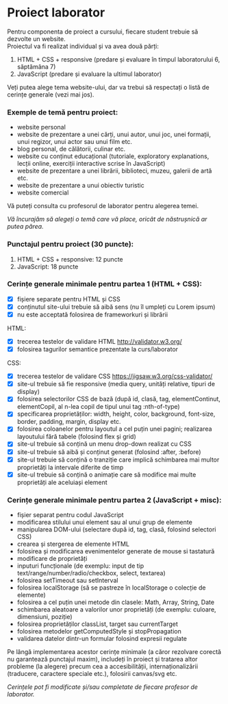 # Proiect laborator
 
Pentru componenta de proiect a cursului, fiecare student trebuie să dezvolte un website.  
Proiectul va fi realizat individual și va avea două părți:  
1. HTML + CSS + responsive (predare și evaluare în timpul laboratorului 6, săptămâna 7)  
2. JavaScript (predare și evaluare la ultimul laborator)

Veți putea alege tema website-ului, dar va trebui să respectați o listă de cerințe generale (vezi mai jos).

### Exemple de temă pentru proiect:
- website personal 
- website de prezentare a unei cărți, unui autor, unui joc, unei formații, unui regizor, unui actor sau unui film etc.  
- blog personal, de călătorii, culinar etc.  
- website cu conținut educațional (tutoriale, exploratory explanations, lecții online, exerciții interactive scrise în JavaScript)
- website de prezentare a unei librării, biblioteci, muzeu, galerii de artă etc.  
- website de prezentare a unui obiectiv turistic  
- website comercial 

Vă puteți consulta cu profesorul de laborator pentru alegerea temei.  

*Vă încurajăm să alegeți o temă care vă place, oricât de năstrușnică ar putea părea.*

### Punctajul pentru proiect (30 puncte):

1. HTML + CSS + responsive:  12 puncte  
2. JavaScript: 18 puncte

### Cerințe generale minimale pentru partea 1 (HTML + CSS):

-[x] fișiere separate pentru HTML și CSS
-[x] conținutul site-ului trebuie să aibă sens (nu îl umpleți cu Lorem ipsum)
-[x] nu este acceptată folosirea de frameworkuri și librării

HTML:
-[x] trecerea testelor de validare HTML http://validator.w3.org/
-[x] folosirea tagurilor semantice prezentate la curs/laborator

CSS:
-[x] trecerea testelor de validare CSS https://jigsaw.w3.org/css-validator/
-[x] site-ul trebuie să fie responsive (media query, unități relative, tipuri de display)
-[x] folosirea selectorilor CSS de bază (după id, clasă, tag, elementContinut, elementCopil, al n-lea copil de tipul unui tag :nth-of-type)
-[x] specificarea proprietăților: width, height, color, background, font-size, border, padding, margin, display etc.
-[x] folosirea coloanelor pentru layoutul a cel puțin unei pagini; realizarea layoutului fără tabele (folosind flex și grid)
-[x] site-ul trebuie să conțină un menu drop-down realizat cu CSS
-[x] site-ul trebuie să aibă și conținut generat (folosind :after, :before)
-[x] site-ul trebuie să conțină o tranziție care implică schimbarea mai multor proprietăți la intervale diferite de timp
-[x] site-ul trebuie să conțină o animație care să modifice mai multe proprietăți ale aceluiași element  

### Cerințe generale minimale pentru partea 2 (JavaScript + misc):
- fișier separat pentru codul JavaScript
- modificarea stilului unui element sau al unui grup de elemente
- manipularea DOM-ului (selectare după id, tag, clasă, folosind selectori CSS)
- crearea și stergerea de elemente HTML
- folosirea și modificarea evenimentelor generate de mouse si tastatură
- modificare de proprietăți
- inputuri funcționale (de exemplu: input de tip text/range/number/radio/checkbox, select, textarea)
- folosirea setTimeout sau setInterval
- folosirea localStorage (să se pastreze în localStorage o colecție de elemente)
- folosirea a cel puțin unei metode din clasele: Math, Array, String, Date
- schimbarea aleatoare a valorilor unor proprietăți (de exemplu: culoare, dimensiuni, poziție)
- folosirea proprietăților classList, target sau currentTarget
- folosirea metodelor getComputedStyle și stopPropagation
- validarea datelor dintr-un formular folosind expresii regulate

Pe lângă implementarea acestor cerințe minimale (a căror rezolvare corectă nu garantează punctajul maxim), includeți în proiect și tratarea altor probleme (la alegere) precum cea a accesibilității, internaționalizării (traducere, caractere speciale etc.), folosirii canvas/svg etc.  

*Cerințele pot fi modificate și/sau completate de fiecare profesor de laborator.*
